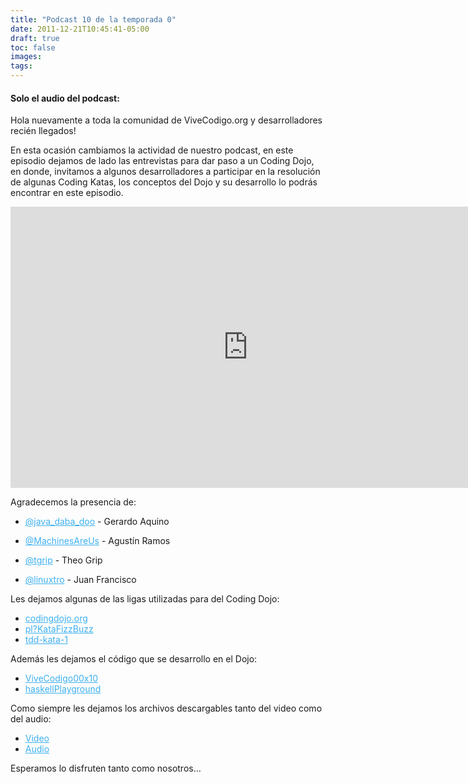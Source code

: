 ```yaml
---
title: "Podcast 10 de la temporada 0"
date: 2011-12-21T10:45:41-05:00
draft: true
toc: false
images:
tags:
---
```


<h4>Solo el audio del podcast:</h4>

Hola nuevamente a toda la comunidad de ViveCodigo.org y desarrolladores recién llegados!

En esta ocasión cambiamos la actividad de nuestro podcast, en este episodio dejamos de lado las entrevistas para dar paso a un Coding Dojo, en donde, invitamos a algunos desarrolladores a participar en la resolución de algunas Coding Katas, los conceptos del Dojo y su desarrollo lo podrás encontrar en este episodio.

<iframe src="https://player.vimeo.com/video/34008369?h=e74f0ce81f" width="760" height="450" frameborder="0"></iframe>

Agradecemos la presencia de:

+ <a target="_blank" href="https://twitter.com/java_daba_doo" style="color:#3eb0ef;">@java_daba_doo</a> - Gerardo Aquino

+ <a target="_blank" href="https://twitter.com/MachinesAreUs" style="color:#3eb0ef;">@MachinesAreUs</a> - Agustín Ramos

+ <a target="_blank" href="https://twitter.com/tgrip" style="color:#3eb0ef;">@tgrip</a> - Theo Grip

+ <a target="_blank" href="https://twitter.com/linuxtro" style="color:#3eb0ef;">@linuxtro</a> - Juan Francisco

Les dejamos algunas de las ligas utilizadas para del Coding Dojo:

+ <a target="_blank" href="http://codingdojo.org/" style="color:#3eb0ef;"> codingdojo.org </a>
+ <a target="_blank" href="http://codingdojo.org/cgi-bin/wiki.pl?KataFizzBuzz" style="color:#3eb0ef;">pl?KataFizzBuzz </a>
+ <a target="_blank" href="http://osherove.com/tdd-kata-1/" style="color:#3eb0ef;">tdd-kata-1 </a>

Además les dejamos el código que se desarrollo en el Dojo:

+ <a target="_blank" href="https://github.com/synergyj/ViveCodigo00x10" style="color:#3eb0ef;"> ViveCodigo00x10 </a>
+ <a target="_blank" href="https://github.com/MachinesAreUs/haskellPlayground" style="color:#3eb0ef;"> haskellPlayground </a>

Como siempre les dejamos los archivos descargables tanto del video como del audio:

+ <a href="http://s3.amazonaws.com/media.vivecodigo.org/podcast/temporada0/ViveCodigo00x10.mov" style="color:#3eb0ef;">Video</a>
+ <a href="http://s3.amazonaws.com/media.vivecodigo.org/podcast/temporada0/ViveCodigo00x10.mp3" style="color:#3eb0ef;">Audio</a>

Esperamos lo disfruten tanto como nosotros…
